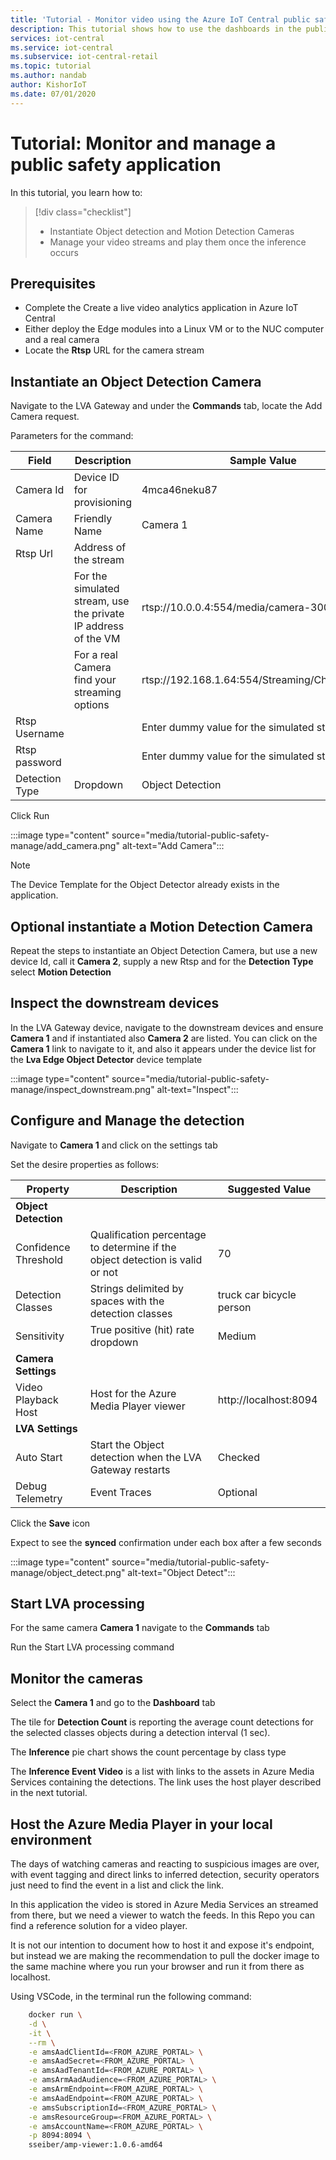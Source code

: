 ```yaml
---
title: 'Tutorial - Monitor video using the Azure IoT Central public safety application template'
description: This tutorial shows how to use the dashboards in the public safety application template to manage your cameras and monitor the video.
services: iot-central
ms.service: iot-central
ms.subservice: iot-central-retail
ms.topic: tutorial
ms.author: nandab
author: KishorIoT
ms.date: 07/01/2020
---
```

# Tutorial: Monitor and manage a public safety application

<!-- TODO - make sure to summarize the key learning steps of this tutorial -->

In this tutorial, you learn how to:
> [!div class="checklist"]
> * Instantiate Object detection and Motion Detection Cameras
> * Manage your video streams and play them once the inference occurs

## Prerequisites

* Complete the Create a live video analytics application in Azure IoT Central
* Either deploy the Edge modules into a Linux VM or to the NUC computer and a real camera
* Locate the **Rtsp** URL for the camera stream

## Instantiate an Object Detection Camera

Navigate to the LVA Gateway and under the **Commands** tab, locate the Add Camera request.

Parameters for the command:

| Field| Description| Sample Value|
|---------|---------|---------|
| Camera Id      | Device ID for provisioning | 4mca46neku87 |
| Camera Name    | Friendly Name           | Camera 1 |
| Rtsp Url       | Address of the stream   | |
| | For the simulated stream, use the private IP address of the VM| rtsp://10.0.0.4:554/media/camera-300s.mkv|
| |For a real Camera find  your streaming options |rtsp://192.168.1.64:554/Streaming/Channels/101/ |
| Rtsp Username  |                         | Enter dummy value for the simulated stream    |
| Rtsp password  |                         | Enter dummy value for the simulated stream    |
| Detection Type | Dropdown                | Object Detection       |

Click Run

:::image type="content" source="media/tutorial-public-safety-manage/add_camera.png" alt-text="Add Camera":::

> [!NOTE]
> The Device Template for the Object Detector already exists in the application.

## Optional instantiate a Motion Detection Camera

Repeat the steps to instantiate an Object Detection Camera, but use a new device Id, call it **Camera 2**, supply a new Rtsp and for the **Detection Type** select **Motion Detection**

## Inspect the downstream devices

In the LVA Gateway device, navigate to the downstream devices and ensure **Camera 1** and if instantiated also **Camera 2** are listed. You can click on the **Camera 1** link to navigate to it, and also it appears under the device list for the **Lva Edge Object Detector** device template

:::image type="content" source="media/tutorial-public-safety-manage/inspect_downstream.png" alt-text="Inspect":::

## Configure and Manage the detection

Navigate to **Camera 1** and click on the settings tab

Set the desire properties as follows:

| Property | Description | Suggested Value |
|-|-|-|
| **Object Detection** | |
| Confidence Threshold | Qualification percentage to determine if the object detection is valid or not | 70 |
| Detection Classes | Strings delimited by spaces with the detection classes | truck car bicycle person |
| Sensitivity | True positive (hit) rate dropdown | Medium |
| **Camera Settings** | | |
| Video Playback Host | Host for the Azure Media Player viewer | http://localhost:8094 |
| **LVA Settings** | | |
| Auto Start | Start the Object detection when the LVA Gateway restarts | Checked |
| Debug Telemetry | Event Traces | Optional |

Click the **Save** icon

Expect to see the **synced** confirmation under each box after a few seconds

:::image type="content" source="media/tutorial-public-safety-manage/object_detect.png" alt-text="Object Detect":::

## Start LVA processing

For the same camera **Camera 1** navigate to the **Commands** tab

Run the Start LVA processing command

## Monitor the cameras

Select the **Camera 1** and go to the **Dashboard** tab

The tile for **Detection Count** is reporting the average count detections for the selected classes objects during a detection interval (1 sec).

The **Inference** pie chart shows the count percentage by class type

The **Inference Event Video** is a list with links to the assets in Azure Media Services containing the detections. The link uses the host player described in the next tutorial.

## Host the Azure Media Player in your local environment

The days of watching cameras and reacting to suspicious images are over, with event tagging and direct links to inferred detection, security operators just need to find the event in a list and click the link.

In this application the video is stored in Azure Media Services an streamed from there, but we need a viewer to watch the feeds. In this Repo you can find a reference solution for a video player.

It is not our intention to document how to host it and expose it's endpoint, but instead we are making the recommendation to pull the docker image to the same machine where you run your browser and run it from there as localhost.

Using VSCode, in the terminal run the following command:

```Bash
    docker run \
    -d \
    -it \
    --rm \
    -e amsAadClientId=<FROM_AZURE_PORTAL> \
    -e amsAadSecret=<FROM_AZURE_PORTAL> \
    -e amsAadTenantId=<FROM_AZURE_PORTAL> \
    -e amsArmAadAudience=<FROM_AZURE_PORTAL> \
    -e amsArmEndpoint=<FROM_AZURE_PORTAL> \
    -e amsAadEndpoint=<FROM_AZURE_PORTAL> \
    -e amsSubscriptionId=<FROM_AZURE_PORTAL> \
    -e amsResourceGroup=<FROM_AZURE_PORTAL> \
    -e amsAccountName=<FROM_AZURE_PORTAL> \
    -p 8094:8094 \
    sseiber/amp-viewer:1.0.6-amd64
```
<!-- We need to fix repo reference to a public endpoint-->